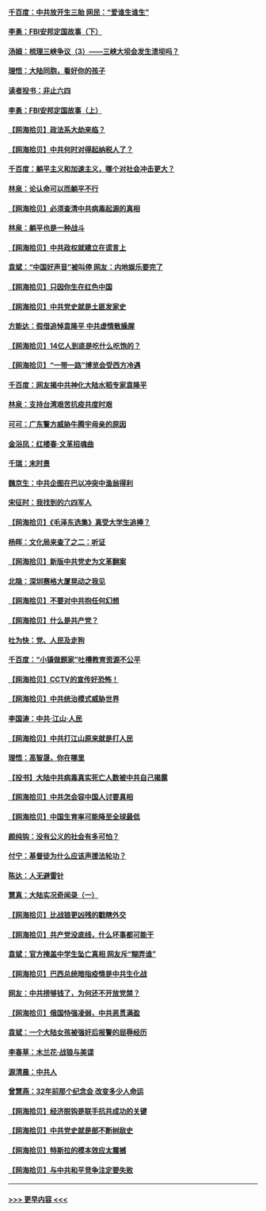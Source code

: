 #### [千百度：中共放开生三胎 网民：“爱谁生谁生”](../pages/nsc993/n12990644.md?t=06012152) 
#### [李勇：FBI安邦定国故事（下）](../pages/nsc993/n12987854.md?t=06012152) 
#### [汤姆：梳理三峡争议（3）——三峡大坝会发生溃坝吗？](../pages/nsc993/n12989806.md?t=06012152) 
#### [理悟：大陆同胞，看好你的孩子](../pages/nsc993/n12989778.md?t=06012152) 
#### [读者投书：非止六四](../pages/nsc993/n12989673.md?t=06012152) 
#### [李勇：FBI安邦定国故事（上）](../pages/nsc993/n12987749.md?t=06012152) 
#### [【网海拾贝】政法系大劫来临？](../pages/nsc993/n12987596.md?t=06012152) 
#### [【网海拾贝】中共何时对得起纳税人了？](../pages/nsc993/n12985578.md?t=06012152) 
#### [千百度：躺平主义和加速主义，哪个对社会冲击更大？](../pages/nsc993/n12985512.md?t=06012152) 
#### [林泉：论认命可以而躺平不行](../pages/nsc993/n12985505.md?t=06012152) 
#### [【网海拾贝】必须查清中共病毒起源的真相](../pages/nsc993/n12984276.md?t=06012152) 
#### [林泉：躺平也是一种战斗](../pages/nsc993/n12984194.md?t=06012152) 
#### [【网海拾贝】中共政权就建立在谎言上](../pages/nsc993/n12981880.md?t=06012152) 
#### [袁斌：“中国好声音”被叫停 网友：内地娱乐要完了](../pages/nsc993/n12981826.md?t=06012152) 
#### [【网海拾贝】只因你生在红色中国](../pages/nsc993/n12979096.md?t=06012152) 
#### [【网海拾贝】中共党史就是土匪发家史](../pages/nsc993/n12976478.md?t=06012152) 
#### [方能达：假借追悼袁隆平 中共虚情散臊腥](../pages/nsc993/n12976396.md?t=06012152) 
#### [【网海拾贝】14亿人到底是吃什么吃饱的？](../pages/nsc993/n12974125.md?t=06012152) 
#### [【网海拾贝】“一带一路”博览会受西方冷遇](../pages/nsc993/n12971787.md?t=06012152) 
#### [千百度：网友揭中共神化大陆水稻专家袁隆平](../pages/nsc993/n12971733.md?t=06012152) 
#### [林泉：支持台湾艰苦抗疫共度时艰](../pages/nsc993/n12971350.md?t=06012152) 
#### [可可：广东警方威胁牛腾宇母亲的原因](../pages/nsc993/n12971100.md?t=06012152) 
#### [金浴凤：红楼春·文革招魂曲](../pages/nsc993/n12970354.md?t=06012152) 
#### [千瑞：末时景](../pages/nsc993/n12970337.md?t=06012152) 
#### [魏京生：中共企图在巴以冲突中渔翁得利](../pages/nsc993/n12970286.md?t=06012152) 
#### [宋征时：我找到的六四军人](../pages/nsc993/n12970213.md?t=06012152) 
#### [【网海拾贝】《毛泽东选集》真受大学生追捧？](../pages/nsc993/n12968779.md?t=06012152) 
#### [杨晖：文化局来查了之二：听证](../pages/nsc993/n12966528.md?t=06012152) 
#### [【网海拾贝】新版中共党史为文革翻案](../pages/nsc993/n12967526.md?t=06012152) 
#### [北隐：深圳赛格大厦晃动之我见](../pages/nsc993/n12967393.md?t=06012152) 
#### [【网海拾贝】不要对中共抱任何幻想](../pages/nsc993/n12965222.md?t=06012152) 
#### [【网海拾贝】什么是共产党？](../pages/nsc993/n12962781.md?t=06012152) 
#### [吐为快：党、人民及走狗](../pages/nsc993/n12962747.md?t=06012152) 
#### [千百度：“小镇做题家”吐槽教育资源不公平](../pages/nsc993/n12962705.md?t=06012152) 
#### [【网海拾贝】CCTV的宣传好恐怖！](../pages/nsc993/n12959984.md?t=06012152) 
#### [【网海拾贝】中共统治模式威胁世界](../pages/nsc993/n12957622.md?t=06012152) 
#### [李国涛：中共‧江山‧人民](../pages/nsc993/n12957502.md?t=06012152) 
#### [【网海拾贝】中共打江山原来就是打人民](../pages/nsc993/n12954345.md?t=06012152) 
#### [理悟：高智晟，你在哪里](../pages/nsc993/n12953115.md?t=06012152) 
#### [【投书】大陆中共病毒真实死亡人数被中共自己揭露](../pages/nsc993/n12953050.md?t=06012152) 
#### [【网海拾贝】中共怎会容中国人讨要真相](../pages/nsc993/n12952161.md?t=06012152) 
#### [【网海拾贝】中国生育率可能降至全球最低](../pages/nsc993/n12948793.md?t=06012152) 
#### [颜纯钩：没有公义的社会有多可怕？](../pages/nsc993/n12947626.md?t=06012152) 
#### [付宁：基督徒为什么应该声援法轮功？](../pages/nsc993/n12947233.md?t=06012152) 
#### [陈达：人无避雷针](../pages/nsc993/n12947098.md?t=06012152) 
#### [慧真：大陆实况奇闻录（一）](../pages/nsc993/n12945811.md?t=06012152) 
#### [【网海拾贝】比战狼更凶残的戳瞎外交](../pages/nsc993/n12945717.md?t=06012152) 
#### [【网海拾贝】共产党没底线，什么坏事都可能干](../pages/nsc993/n12942090.md?t=06012152) 
#### [袁斌：官方掩盖中学生坠亡真相 网友斥“糊弄谁”](../pages/nsc993/n12942029.md?t=06012152) 
#### [【网海拾贝】巴西总统暗指疫情是中共生化战](../pages/nsc993/n12938999.md?t=06012152) 
#### [网友：中共捞够钱了，为何还不开放党禁？](../pages/nsc993/n12938952.md?t=06012152) 
#### [【网海拾贝】俄国恃强凌弱，中共恶贯满盈](../pages/nsc993/n12936626.md?t=06012152) 
#### [袁斌：一个大陆女孩被强奸后报警的屈辱经历](../pages/nsc993/n12936547.md?t=06012152) 
#### [李春草：木兰花·战狼与美谍](../pages/nsc993/n12935995.md?t=06012152) 
#### [源清晨：中共人](../pages/nsc993/n12935589.md?t=06012152) 
#### [曾慧燕：32年前那个纪念会 改变多少人命运](../pages/nsc993/n12934233.md?t=06012152) 
#### [【网海拾贝】经济脱钩是联手抗共成功的关键](../pages/nsc993/n12934176.md?t=06012152) 
#### [【网海拾贝】中共党史就是部不断树敌史](../pages/nsc993/n12932844.md?t=06012152) 
#### [【网海拾贝】特斯拉的模本效应太震撼](../pages/nsc993/n12925626.md?t=06012152) 
#### [【网海拾贝】与中共和平竞争注定要失败](../pages/nsc993/n12923326.md?t=06012152) 

----
#### [ >>> 更早内容 <<< ](../indexes/nsc993-earlier.md)
